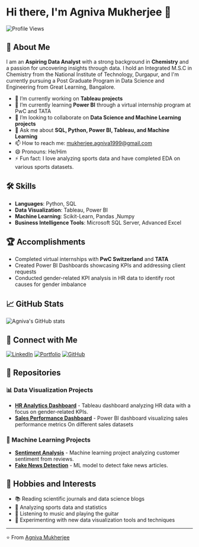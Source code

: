 # Hi there, I'm Agniva Mukherjee 👋

![Profile Views](https://komarev.com/ghpvc/?username=agnivamukherjeeofficial&color=blue)

## 🚀 About Me

I am an **Aspiring Data Analyst** with a strong background in **Chemistry** and a passion for uncovering insights through data. I hold an Integrated M.S.C in Chemistry from the National Institute of Technology, Durgapur, and I'm currently pursuing a Post Graduate Program in Data Science and Engineering from Great Learning, Bangalore.

- 🔭 I’m currently working on **Tableau projects**
- 🌱 I’m currently learning **Power BI** through a virtual internship program at PwC and TATA
- 👯 I’m looking to collaborate on **Data Science and Machine Learning projects**
- 💬 Ask me about **SQL, Python, Power BI, Tableau, and Machine Learning**
- 📫 How to reach me: [mukherjee.agniva1999@gmail.com](mailto:mukherjee.agniva1999@gmail.com)
- 😄 Pronouns: He/Him
- ⚡ Fun fact: I love analyzing sports data and have completed EDA on various sports datasets.

## 🛠️ Skills

- **Languages**: Python, SQL
- **Data Visualization**: Tableau, Power BI
- **Machine Learning**: Scikit-Learn, Pandas ,Numpy
- **Business Intelligence Tools**: Microsoft SQL Server, Advanced Excel

## 🏆 Accomplishments

- Completed virtual internships with **PwC Switzerland** and **TATA**
- Created Power BI Dashboards showcasing KPIs and addressing client requests
- Conducted gender-related KPI analysis in HR data to identify root causes for gender imbalance

## 📈 GitHub Stats

![Agniva's GitHub stats](https://github-readme-stats.vercel.app/api?username=agnivamukherjeeofficial&show_icons=true&theme=radical)

## 🔗 Connect with Me

[![LinkedIn](https://img.shields.io/badge/LinkedIn-Profile-blue?style=for-the-badge&logo=linkedin)](https://www.linkedin.com/in/agniva-mukherjee-2168661a8/)
[![Portfolio](https://img.shields.io/badge/Portfolio-Website-red?style=for-the-badge&logo=internet-explorer)](https://www.novypro.com/profile_about/agniva-mukherjee)
[![GitHub](https://img.shields.io/badge/GitHub-Profile-black?style=for-the-badge&logo=github)](https://github.com/agnivamukherjeeofficial)

## 🧩 Repositories

### 📊 Data Visualization Projects
- **[HR Analytics Dashboard](https://github.com/agnivamukherjeeofficial/hr-analytics-dashboard)** - Tableau dashboard analyzing HR data with a focus on gender-related KPIs.
- **[Sales Performance Dashboard](https://github.com/agnivamukherjeeofficial/sales-performance-dashboard)** - Power BI dashboard visualizing sales performance metrics On different sales datasets

### 🤖 Machine Learning Projects
- **[Sentiment Analysis](https://github.com/agnivamukherjeeofficial/sentiment-analysis)** - Machine learning project analyzing customer sentiment from reviews.
- **[Fake News Detection](https://github.com/agnivamukherjeeofficial/fake-news-detection)** - ML model to detect fake news articles.


## 🎨 Hobbies and Interests

- 📚 Reading scientific journals and data science blogs
- 🏀 Analyzing sports data and statistics
- 🎵 Listening to music and playing the guitar
- 🧪 Experimenting with new data visualization tools and techniques

---

⭐️ From [Agniva Mukherjee](https://github.com/agnivamukherjeeofficial)
